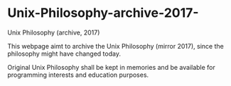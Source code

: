 # Unix-Philosophy-archive-2017-
Unix Philosophy (archive, 2017)

This webpage aimt to archive the Unix Philosophy (mirror 2017), since the philosophy might have changed today.

Original Unix Philosophy shall be kept in memories and be available for programming interests and education purposes.

